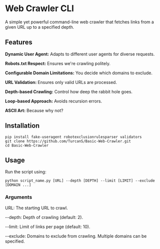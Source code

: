 # Web Crawler CLI

A simple yet powerful command-line web crawler that fetches links from a given URL up to a specified depth.

## Features

__Dynamic User Agent:__ Adapts to different user agents for diverse requests.

__Robots.txt Respect:__ Ensures we're crawling politely.

__Configurable Domain Limitations:__ You decide which domains to exclude.

__URL Validation:__ Ensures only valid URLs are processed.

__Depth-based Crawling:__ Control how deep the rabbit hole goes.

__Loop-based Approach:__ Avoids recursion errors.

__ASCII Art:__ Because why not?

## Installation

```
pip install fake-useragent robotexclusionrulesparser validators
git clone https://github.com/TurcanS/Basic-Web-Crawler.git
cd Basic-Web-Crawler
```

## Usage
Run the script using:

```
python script_name.py [URL] --depth [DEPTH] --limit [LIMIT] --exclude [DOMAIN ...]
```

### Arguments

URL: The starting URL to crawl.

--depth: Depth of crawling (default: 2).

--limit: Limit of links per page (default: 10).

--exclude: Domains to exclude from crawling. Multiple domains can be specified.

